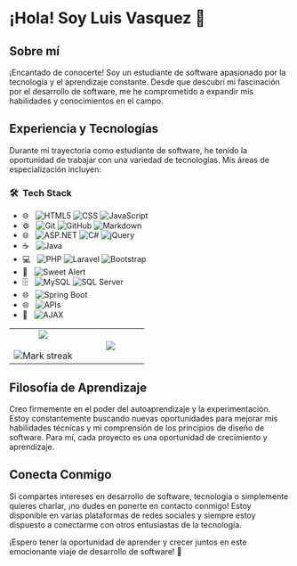 # ¡Hola! Soy Luis Vasquez 👋

## Sobre mí
¡Encantado de conocerte! Soy un estudiante de software apasionado por la tecnología y el aprendizaje constante. Desde que descubrí mi fascinación por el desarrollo de software, me he comprometido a expandir mis habilidades y conocimientos en el campo.

## Experiencia y Tecnologías
Durante mi trayectoria como estudiante de software, he tenido la oportunidad de trabajar con una variedad de tecnologías. Mis áreas de especialización incluyen:

<h3> 🛠 &nbsp;Tech Stack</h3>

- 🌐 &nbsp;
  ![HTML5](https://img.shields.io/badge/HTML5-E34F26?style=for-the-badge&logo=html5&logoColor=white)
  ![CSS](https://img.shields.io/badge/CSS-239120?&style=for-the-badge&logo=css3&logoColor=white)
  ![JavaScript](https://img.shields.io/badge/JavaScript-323330?style=for-the-badge&logo=javascript&logoColor=F7DF1E)
- ⚙️ &nbsp;
  ![Git](https://img.shields.io/badge/Git-F05032?style=for-the-badge&logo=git&logoColor=white)
  ![GitHub](https://img.shields.io/badge/GitHub-100000?style=for-the-badge&logo=github&logoColor=white)
  ![Markdown](https://img.shields.io/badge/Markdown-000000?style=for-the-badge&logo=markdown&logoColor=white)
- 🌐 &nbsp;
  ![ASP.NET](https://img.shields.io/badge/ASP.NET-512BD4?style=for-the-badge&logo=.net&logoColor=white)
  ![C#](https://img.shields.io/badge/C%23-239120?style=for-the-badge&logo=c-sharp&logoColor=white)
  ![jQuery](https://img.shields.io/badge/jQuery-0769AD?style=for-the-badge&logo=jquery&logoColor=white)
- ☕ &nbsp;
  ![Java](https://img.shields.io/badge/Java-ED8B00?style=for-the-badge&logo=java&logoColor=white)
- 💻 &nbsp;
  ![PHP](https://img.shields.io/badge/PHP-777BB4?style=for-the-badge&logo=php&logoColor=white)
  ![Laravel](https://img.shields.io/badge/Laravel-FF2D20?style=for-the-badge&logo=laravel&logoColor=white)
  ![Bootstrap](https://img.shields.io/badge/Bootstrap-563D7C?style=for-the-badge&logo=bootstrap&logoColor=white)
- 🔔 &nbsp;
  ![Sweet Alert](https://img.shields.io/badge/Sweet_Alert-202020?style=for-the-badge&logo=sweetalert&logoColor=white)
- 🗄️ &nbsp;
  ![MySQL](https://img.shields.io/badge/MySQL-00000F?style=for-the-badge&logo=mysql&logoColor=white)
  ![SQL Server](https://img.shields.io/badge/SQL_Server-CC2927?style=for-the-badge&logo=microsoft-sql-server&logoColor=white)
- 🌐 &nbsp;
  ![Spring Boot](https://img.shields.io/badge/Spring_Boot-6DB33F?style=for-the-badge&logo=spring-boot&logoColor=white)
- 🌐 &nbsp;
  ![APIs](https://img.shields.io/badge/APIs-005571?style=for-the-badge)
- 🔄 &nbsp;
  ![AJAX](https://img.shields.io/badge/AJAX-1572B6?style=for-the-badge&logo=ajax&logoColor=white)


  


<!--- stats & Trophy (start) -->
<p align="center">
  <!--- stats (start) -->
<table align="center">
<tr border="none">
<td width="50%" align="center">
  
  <img  align="center"  src="https://github-readme-stats.vercel.app/api?username=LuisVasquez23&theme=dark&show_icons=true&count_private=true" />
  <br></br>
  <img  title="🔥 Get streak stats for your profile at git.io/streak-stats" alt="Mark streak" src="https://github-readme-streak-stats.herokuapp.com/?user=1010nishant&theme=dark&hide_border=false" /> 
</td>

<td width="50%" align="center">

  <img  align="center"  src="https://github-readme-stats.anuraghazra1.vercel.app/api/top-langs/?username=LuisVasquez23&theme=dark&hide_border=false&no-bg=true&no-frame=true&langs_count=10"/>
  
  </td>
</tr>
</table>
<!--- stats (end) -->

## Filosofía de Aprendizaje
Creo firmemente en el poder del autoaprendizaje y la experimentación. Estoy constantemente buscando nuevas oportunidades para mejorar mis habilidades técnicas y mi comprensión de los principios de diseño de software. Para mí, cada proyecto es una oportunidad de crecimiento y aprendizaje.

## Conecta Conmigo
Si compartes intereses en desarrollo de software, tecnología o simplemente quieres charlar, ¡no dudes en ponerte en contacto conmigo! Estoy disponible en varias plataformas de redes sociales y siempre estoy dispuesto a conectarme con otros entusiastas de la tecnología.

¡Espero tener la oportunidad de aprender y crecer juntos en este emocionante viaje de desarrollo de software! 🚀
